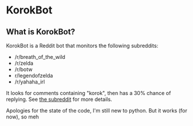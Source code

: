# KorokBot

## What is KorokBot?

KorokBot is a Reddit bot that monitors the following subreddits:

- /r/breath_of_the_wild
- /r/zelda
- /r/botw
- r/legendofzelda
- /r/yahaha_irl

It looks for comments containing "korok", then has a 30% chance of replying. See [the subreddit](http://reddit.com/r/korokBot) for more details.

Apologies for the state of the code, I'm still new to python. But it works (for now), so meh
